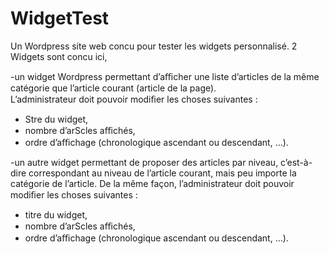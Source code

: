# WidgetTest

Un Wordpress site web concu pour tester les widgets personnalisé. 2 Widgets sont concu ici, 

-un	widget	Wordpress	permettant	d’aﬃcher	une	liste	d’articles	de	la même	catégorie	que	l’article	courant	(article	de	la	page).		
L’administrateur	doit	pouvoir	modiﬁer	les	choses	suivantes	:		
- Stre	du	widget,		
- nombre	d’arScles	aﬃchés,		
- ordre	d’aﬃchage	(chronologique	ascendant	ou	descendant,	…).	

-un	autre	widget	permettant	de	proposer	des	articles	par	niveau,	c’est-à-dire	correspondant	au	niveau	de	l’article	courant,	mais peu	importe	la	catégorie	de	l’article. De	la	même	façon,	l’administrateur	doit	pouvoir	modiﬁer	les	choses	suivantes	:		
- titre	du	widget,		
- nombre	d’arScles	aﬃchés,		
- ordre	d’aﬃchage	(chronologique	ascendant	ou	descendant,	…).	

